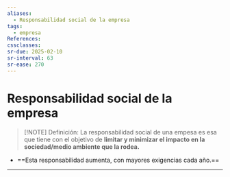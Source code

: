 ```yaml
---
aliases:
  - Responsabilidad social de la empresa
tags:
  - empresa
References: 
cssclasses: 
sr-due: 2025-02-10
sr-interval: 63
sr-ease: 270
---
```

# Responsabilidad social de la empresa

> [!NOTE] Definición: 
> La responsabilidad social de una empesa es esa que tiene con el objetivo de **limitar y minimizar el impacto en la sociedad/medio ambiente que la rodea.**
>
+ ==Esta responsabilidad aumenta, con mayores exigencias cada año.== 


***